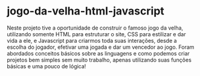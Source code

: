 # jogo-da-velha-html-javascript
Neste projeto tive a oportunidade de construir o famoso jogo da velha, utilizando somente HTML para estruturar o site, CSS para estilizar e dar vida a ele, e Javascript para criarmos toda suas interações, desde a escolha do jogador, efetivar uma jogada e dar um vencedor ao jogo. Foram abordados conceitos básicos sobre as linguagens e como podemos criar projetos bem simples sem muito trabalho, apenas utilizando suas funções básicas e uma pouco de lógica!

